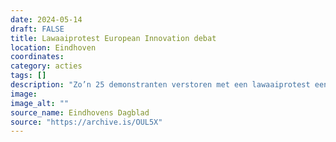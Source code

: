 ```yaml
---
date: 2024-05-14
draft: FALSE
title: Lawaaiprotest European Innovation debat
location: Eindhoven
coordinates: 
category: acties
tags: []
description: "Zo’n 25 demonstranten verstoren met een lawaaiprotest een debat van EU-lijsttrekkers op de campus van de TU Eindhoven. De betogers staan buiten de ruimte waar het debat word gehouden, slaan op de deuren, en roepen leuzen zoals ‘Stop de genocide’ en ‘Verbreek de banden met Israël’ (in het Engels)."
image: 
image_alt: ""
source_name: Eindhovens Dagblad
source: "https://archive.is/OUL5X"
---
```

